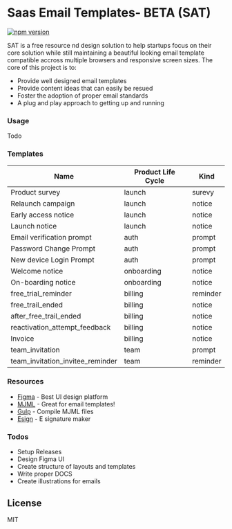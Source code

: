 # Saas Email Templates- BETA (SAT)

[![npm version](https://img.shields.io/npm/v/publish-please.svg)](https://www.npmjs.com/package/publish-please)

SAT is a free resource nd design solution to help startups focus on their core solution while still maintaining a beautiful looking email template compatible accross multiple browsers and responsive screen sizes. The core of this project is to:
  - Provide well designed email templates
  - Provide content ideas that can easily be resued
  - Foster the adoption of proper email standards
  - A plug and play approach to getting up and running

### Usage
Todo
### Templates
| Name | Product Life Cycle | Kind |
| ------ | ------ | ------ |
| Product survey | launch | surevy |
| Relaunch campaign | launch | notice |
| Early access notice | launch | notice |
| Launch notice | launch | notice |
| Email verification prompt | auth | prompt |
| Password Change Prompt | auth | prompt |
| New device Login Prompt | auth | prompt |
| Welcome notice | onboarding | notice |
| On-boarding notice | onboarding | notice |
| free_trial_reminder | billing | reminder |
| free_trail_ended | billing | notice |
| after_free_trail_ended | billing | notice |
| reactivation_attempt_feedback | billing | notice |
| Invoice | billing | notice |
| team_invitation | team | prompt |
| team_invitation_invitee_reminder | team | reminder |
### Resources
* [Figma] - Best UI design platform
* [MJML] - Great for email templates!
* [Gulp] - Compile MJML files
* [Esign] - E signature maker

### Todos

 - Setup Releases
 - Design Figma UI
 - Create structure of layouts and templates
 - Write proper DOCS
 - Create illustrations for emails

License
----
MIT

[//]: # (These are reference links used in the body of this note and get stripped out when the markdown processor does its job. There is no need to format nicely because it shouldn't be seen. Thanks SO - http://stackoverflow.com/questions/4823468/store-comments-in-markdown-syntax)

   [Figma]: <https://www.figma.com/>
   [MJML]: <https://github.com/mjmlio/mjml>
   [Gulp]: <http://gulpjs.com>
   [Esign]: <http://www.esignaturemaker.com/live-digital-signature/>

   [PlDb]: <https://github.com/joemccann/dillinger/tree/master/plugins/dropbox/README.md>
   [PlGh]: <https://github.com/joemccann/dillinger/tree/master/plugins/github/README.md>
   [PlGd]: <https://github.com/joemccann/dillinger/tree/master/plugins/googledrive/README.md>
   [PlOd]: <https://github.com/joemccann/dillinger/tree/master/plugins/onedrive/README.md>
   [PlMe]: <https://github.com/joemccann/dillinger/tree/master/plugins/medium/README.md>
   [PlGa]: <https://github.com/RahulHP/dillinger/blob/master/plugins/googleanalytics/README.md>
